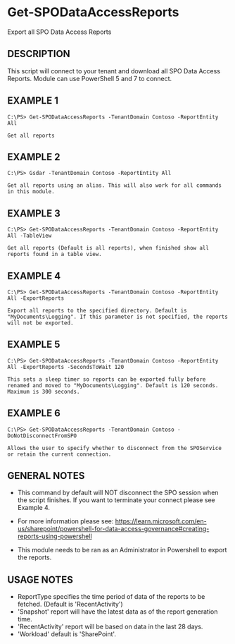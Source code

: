 # Get-SPODataAccessReports

Export all SPO Data Access Reports

## DESCRIPTION

This script will connect to your tenant and download all SPO Data Access Reports. Module can use PowerShell 5 and 7 to connect.

## EXAMPLE 1
    C:\PS> Get-SPODataAccessReports -TenantDomain Contoso -ReportEntity All

    Get all reports

## EXAMPLE 2
    C:\PS> Gsdar -TenantDomain Contoso -ReportEntity All

    Get all reports using an alias. This will also work for all commands in this module.

## EXAMPLE 3
    C:\PS> Get-SPODataAccessReports -TenantDomain Contoso -ReportEntity All -TableView

    Get all reports (Default is all reports), when finished show all reports found in a table view.

## EXAMPLE 4
    C:\PS> Get-SPODataAccessReports -TenantDomain Contoso -ReportEntity All -ExportReports

    Export all reports to the specified directory. Default is "MyDocuments\Logging". If this parameter is not specified, the reports will not be exported.

## EXAMPLE 5
    C:\PS> Get-SPODataAccessReports -TenantDomain Contoso -ReportEntity All -ExportReports -SecondsToWait 120

    This sets a sleep timer so reports can be exported fully before renamed and moved to "MyDocuments\Logging". Default is 120 seconds. Maximum is 300 seconds.

## EXAMPLE 6
    C:\PS> Get-SPODataAccessReports -TenantDomain Contoso -DoNotDisconnectFromSPO

    Allows the user to specify whether to disconnect from the SPOService or retain the current connection.

## GENERAL NOTES
- This command by default will NOT disconnect the SPO session when the script finishes. If you want to terminate your connect please see Example 4.

- For more information please see: https://learn.microsoft.com/en-us/sharepoint/powershell-for-data-access-governance#creating-reports-using-powershell

- This module needs to be ran as an Administrator in Powershell to export the reports.

## USAGE NOTES
-  ReportType specifies the time period of data of the reports to be fetched. (Default is 'RecentActivity')
- 'Snapshot' report will have the latest data as of the report generation time.
- 'RecentActivity' report will be based on data in the last 28 days.
- 'Workload' default is 'SharePoint'.